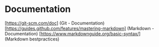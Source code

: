 # Documentation
[https://git-scm.com/doc] (Git - Documentation)
[https://guides.github.com/features/mastering-markdown] (Markdown - Documentation)
[https://www.markdownguide.org/basic-syntax/] (Markdown bestpractices)

